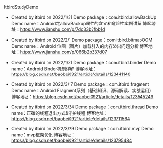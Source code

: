 ItbirdStudyDemo

 * Created by itbird on 2022/1/31
Demo package：com.itbird.allowBackUp
Demo name：Android之allowBackup属性的含义和危险性实例讲解
博客地址：https://www.jianshu.com/p/7dc33b2fbb1d

 * Created by itbird on 2022/2/1
Demo package：com.itbird.bitmapOOM
Demo name：Android 位图（图片）加载引入的内存溢出问题分析
博客地址：https://www.jianshu.com/p/066b2b237d07

 * Created by itbird on 2022/1/31
Demo package：com.itbird.binder
Demo name：Android Binder机制详解
博客地址：https://blog.csdn.net/baobei0921/article/details/123441140

 * Created by itbird on 2022/3/17
Demo package：com.itbird.fragment
Demo name：Android Fragment系列（基础知识、源码解读、实战运用）
博客地址：https://blog.csdn.net/baobei0921/article/details/123545249

 * Created by itbird on 2022/3/24
Demo package：com.itbird.thread
Demo name：正確的线程退出方式&守护线程
博客地址：https://blog.csdn.net/baobei0921/article/details/123711564

 * Created by itbird on 2022/3/29
Demo package：com.itbird.mvp
Demo name：mvp框架优化
博客地址：https://blog.csdn.net/baobei0921/article/details/123795484